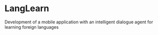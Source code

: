 # LangLearn
 Development of a mobile application with an intelligent dialogue agent for learning foreign languages
